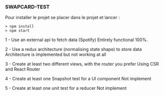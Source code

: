 ### SWAPCARD-TEST ###

Pour installer le projet se placer dans le projet et lancer : 

```
> npm install
> npm start
```

1 - Use an external api to fetch data (Spotify)
    Entirely functional 100%.

2 - Use a redux architecture (normalising state shape) to store data
    Architecture is implemented but not working at all

3 - Create at least two different views, with the router you prefer
    Using CSR and React Router

4 - Create at least one Snapshot test for a UI component
    Not implement

5 - Create at least one unit test for a reducer
    Not implement